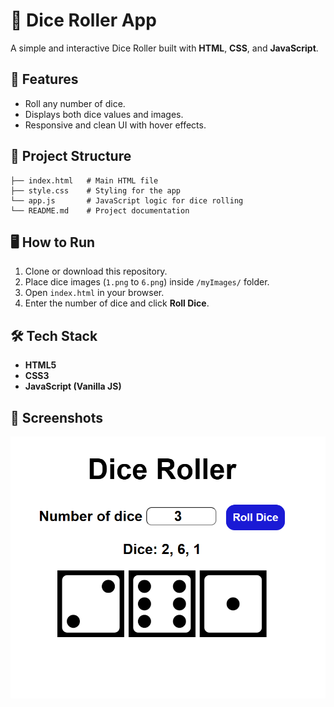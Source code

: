 # 🎲 Dice Roller App

A simple and interactive Dice Roller built with **HTML**, **CSS**, and **JavaScript**.

## 🚀 Features

* Roll any number of dice.
* Displays both dice values and images.
* Responsive and clean UI with hover effects.

## 📂 Project Structure

```
├── index.html   # Main HTML file  
├── style.css    # Styling for the app  
└── app.js       # JavaScript logic for dice rolling 
└── README.md    # Project documentation   
```

## 🖥️ How to Run

1. Clone or download this repository.
2. Place dice images (`1.png` to `6.png`) inside `/myImages/` folder.
3. Open `index.html` in your browser.
4. Enter the number of dice and click **Roll Dice**.

## 🛠️ Tech Stack

* **HTML5**
* **CSS3**
* **JavaScript (Vanilla JS)**

## 📸 Screenshots
![alt text](image.png)
